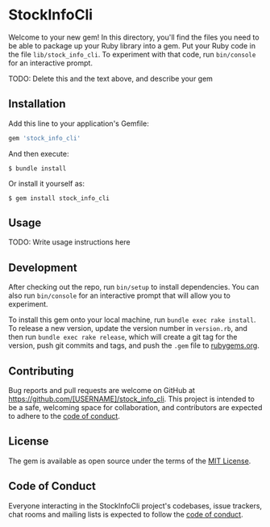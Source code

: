 # StockInfoCli

Welcome to your new gem! In this directory, you'll find the files you need to be able to package up your Ruby library into a gem. Put your Ruby code in the file `lib/stock_info_cli`. To experiment with that code, run `bin/console` for an interactive prompt.

TODO: Delete this and the text above, and describe your gem

## Installation

Add this line to your application's Gemfile:

```ruby
gem 'stock_info_cli'
```

And then execute:

    $ bundle install

Or install it yourself as:

    $ gem install stock_info_cli

## Usage

TODO: Write usage instructions here

## Development

After checking out the repo, run `bin/setup` to install dependencies. You can also run `bin/console` for an interactive prompt that will allow you to experiment.

To install this gem onto your local machine, run `bundle exec rake install`. To release a new version, update the version number in `version.rb`, and then run `bundle exec rake release`, which will create a git tag for the version, push git commits and tags, and push the `.gem` file to [rubygems.org](https://rubygems.org).

## Contributing

Bug reports and pull requests are welcome on GitHub at https://github.com/[USERNAME]/stock_info_cli. This project is intended to be a safe, welcoming space for collaboration, and contributors are expected to adhere to the [code of conduct](https://github.com/[USERNAME]/stock_info_cli/blob/master/CODE_OF_CONDUCT.md).


## License

The gem is available as open source under the terms of the [MIT License](https://opensource.org/licenses/MIT).

## Code of Conduct

Everyone interacting in the StockInfoCli project's codebases, issue trackers, chat rooms and mailing lists is expected to follow the [code of conduct](https://github.com/[USERNAME]/stock_info_cli/blob/master/CODE_OF_CONDUCT.md).
